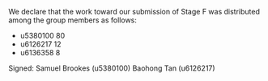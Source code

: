 We declare that the work toward our submission of Stage F was distributed among the group members as follows:

* u5380100 80
* u6126217 12
* u6136358 8

Signed: Samuel Brookes (u5380100) Baohong Tan (u6126217)